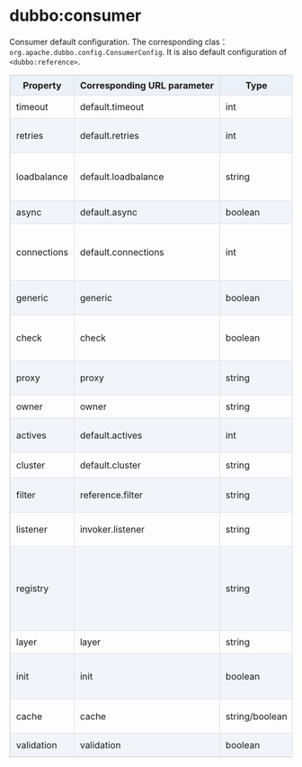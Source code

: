 <style>
table {
  width: 100%;
  max-width: 65em;
  border: 1px solid #dedede;
  margin: 15px auto;
  border-collapse: collapse;
  empty-cells: show;
}
table th,
table td {
  height: 35px;
  border: 1px solid #dedede;
  padding: 0 10px;
}
table th {
  font-weight: bold;
  text-align: center !important;
  background: rgba(158,188,226,0.2);
  white-space: nowrap;
}
table tbody tr:nth-child(2n) {
  background: rgba(158,188,226,0.12);
}
table td:nth-child(1) {
  white-space: nowrap;
}
table tr:hover {
  background: #efefef;
}
.table-area {
  overflow: auto;
}
</style>

<script type="text/javascript">
[].slice.call(document.querySelectorAll('table')).forEach(function(el){
    var wrapper = document.createElement('div');
    wrapper.className = 'table-area';
    el.parentNode.insertBefore(wrapper, el);
    el.parentNode.removeChild(el);
    wrapper.appendChild(el);
})
</script>
# dubbo:consumer

Consumer default configuration. The corresponding clas： `org.apache.dubbo.config.ConsumerConfig`. It is also default configuration of `<dubbo:reference>`.

| Property | Corresponding URL parameter | Type | Requisite | Default | Effect | Description | Compatibility |
| --- | --- | ---- | --- | --- | --- | --- | --- |
| timeout | default.timeout | int | N | 1000 | performance optimization | invoking timeout(ms) | above 1.0.16 |
| retries | default.retries | int | N | 2 | performance optimization | Invoking retry times, exclude the first invoking. Set 0 to disable it.Only valid if the cluster's value is failback/failover | above 1.0.16 |
| loadbalance | default.loadbalance | string | N | random | performance optimization | Load balancing strategy. Choices：random, roundrobin(polling), leastactive(invoking least active service) | above 1.0.16 |
| async | default.async | boolean | N | false | performance optimization | Whether invoke asynchronously | above 2.0.0 |
| connections | default.connections | int | N | 100 | performance optimization | The maximum number of connections of per service provider. Only short link protocol such as rmi,http,hessian etc. supports. Long link protocol such as dubbo doesn't support | above 1.0.16 |
| generic | generic | boolean | N | false | service governance | Whether default generic interface. A instance of GenericService will be got if true. | above 2.0.0 |
| check | check | boolean | N | true | service governance | Whether check the survival of provider. If true, throw exception when no provider of some services is alive. Otherwise, just ignore it| above 1.0.16 |
| proxy | proxy | string | N | javassist | performance optimization | Java class compile.It is used for the generating of dynamic class. The options are JDK and javassist | above 2.0.5 |
| owner | owner | string | N | | service governance | Application manager. Pls. fill in the mailbox prefix of the person in charge | above 2.0.5 |
| actives | default.actives | int | N | 0 | performance optimization | The max concurrency of per service method for each corresponding consumer | above 2.0.5 |
| cluster | default.cluster | string | N | failover | performance optimization | Cluster tolerance. Choices：failover/failfast/failsafe/failback/forking | above 2.0.5 |
| filter | reference.filter | string | N |   | performance optimization | The name of filter which intercepts consumer remote invoke. Multiple names are separated by commas | above 2.0.5 |
| listener | invoker.listener | string | N | | performance optimization | The consumer referenced service listener name. Multiple names are separated by commas | above 2.0.5 |
| registry | | string | N | register with the registry | configuration relevant | Register with the designated registry. Generally，for multiple registries, and value is the "id" of &lt;dubbo:registry&gt;. Multiple registries are separated by commas.If you do not want to register the service to any registry，pls set "N/A" | above 2.0.5 |
| layer | layer | string | N | | service governance | The layer of consumer. Such as: biz, dao, intl:web, china:acton | above 2.0.7 |
| init | init | boolean | N | false | performance optimization | If true, initialize when "afterPropertiesSet()" is invoked. Otherwise wait until the instance is referenced to initialize  | above 2.0.10 |
| cache | cache | string/boolean | N | | service governance | Cache return result, and key is call parameters. Choices: lru, threadlocal, jcache and so on | at least 2.1.0 |
| validation | validation | boolean | N | | service governance | Whether enable JSR303 standard annotation validation| at least 2.1.0 |